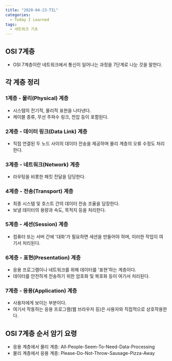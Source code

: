 ```yaml
---
title: "2020-04-23-TIL"
categories:
  - Today I Learned
tags:
  - 네트워크 기초
---
```


OSI 7계층
---
  - OSI 7계층이란 네트워크에서 통신이 일어나는 과정을 7단계로 나눈 것을 말한다.

각 계층 정리
---
### 1계층 - 물리(Physical) 계층
  + 시스템의 전기적, 물리적 표현을 나타낸다.
  + 케이블 종류, 무선 주파수 링크, 전압 등이 포함된다.
### 2계층 - 데이터 링크(Data Link) 계층
  + 직접 연결된 두 노드 사이의 데이터 전송을 제공하며 물리 계층의 오류 수정도 처리한다.
### 3계층 - 네트워크(Network) 계층
  + 라우팅을 비롯한 패킷 전달을 담당한다.
### 4계층 - 전송(Transport) 계층
  + 최종 시스템 및 호스트 간의 데이터 전송 조율을 담장한다.
  + 보낼 데이터의 용량과 속도, 목적지 등을 처리한다.
### 5계층 - 세션(Session) 계층
  + 컴퓨터 또는 서버 간에 '대화'가 필요하면 세션을 만들어야 하며, 이러한 작업이 여기서 처리된다.
### 6계층 - 표현(Presentation) 계층
  + 응용 프로그램이나 네트워크를 위해 데이터를 '표현'하는 계층이다.
  + 데이터를 안전하게 전송하기 위한 암호화 및 복호화 등이 여기서 처리된다.
### 7계층 - 응용(Application) 계층
  + 사용자에게 보이는 부분이다.
  + 여기서 작동하는 응용 프로그램(웹 브라우저 등)은 사용자와 직접적으로 상호작용한다. 

OSI 7계층 순서 암기 요령
---
  + 응용 계층에서 물리 계층: All-People-Seem-To-Need-Data-Processing
  + 물리 계층에서 응용 계층: Please-Do-Not-Throw-Sausage-Pizza-Away
